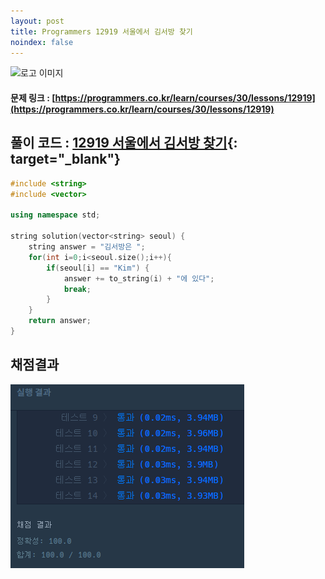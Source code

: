 ```yaml
---
layout: post
title: Programmers 12919 서울에서 김서방 찾기
noindex: false
---
```

![로고 이미지](https://s3.ap-northeast-2.amazonaws.com/grepp-cloudfront/programmers_imgs/design/logo.jpg)

#### 문제 링크 : [https://programmers.co.kr/learn/courses/30/lessons/12919](https://programmers.co.kr/learn/courses/30/lessons/12919)



## 풀이 코드 : [12919 서울에서 김서방 찾기](https://github.com/sun-pyo/algorithm/blob/main/programmers/12919.cpp){: target="_blank"}

```c++
#include <string>
#include <vector>

using namespace std;

string solution(vector<string> seoul) {
    string answer = "김서방은 ";
    for(int i=0;i<seoul.size();i++){
        if(seoul[i] == "Kim") {
            answer += to_string(i) + "에 있다";
            break;
        }
    }
    return answer;
} 
```


## 채점결과

![42586](\algorithm\img\programmers_12919.PNG)
